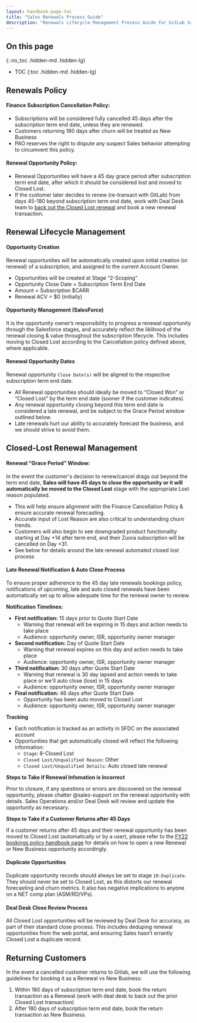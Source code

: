 ```yaml
---
layout: handbook-page-toc
title: "Sales Renewals Process Guide"
description: "Renewals Lifecycle Management Process Guide for GitLab Sales"
---
```


## On this page
{:.no_toc .hidden-md .hidden-lg}

- TOC
{:toc .hidden-md .hidden-lg}

## Renewals Policy

#### Finance Subscription Cancellation Policy: 
- Subscriptions will be considered fully cancelled 45 days after the subscription term end date, unless they are renewed.
- Customers returning 180 days after churn will be treated as New Business
- PAO reserves the right to dispute any suspect Sales behavior attempting to circumvent this policy.

#### Renewal Opportunity Policy:
- Renewal Opportunities will have a 45 day grace period after subscription term end date, after which it should be considered lost and moved to Closed Lost.
- If the customer later decides to renew (re-transact with GitLab) from days 45-180 beyond subscription term end date, work with Deal Desk team to [back out the Closed Lost renewal](https://about.gitlab.com/handbook/sales/field-operations/gtm-resources/#subscription-cancellation-policy) and book a new renewal transaction.

## Renewal Lifecycle Management
#### Opportunity Creation
Renewal opportunities will be automatically created upon initial creation (or renewal) of a subscription, and assigned to the current Account Owner.
  - Opportunities will be created at Stage “2-Scoping”
  - Opportunity Close Date = Subscription Term End Date
  - Amount = Subscription $CARR
  - Renewal ACV = $0 (initially)

#### Opportunity Management (SalesForce)
It is the opportunity owner’s responsibility to progress a renewal opportunity through the Salesforce stages, and accurately reflect the liklihood of the renewal closing & value throughout the subscription lifecycle. This includes moving to Closed Lost according to the Cancellation policy defined above, where applicable.

#### Renewal Opportunity Dates
Renewal opportunity `Close Date(s)` will be aligned to the respective subscription term end date.
- All Renewal opportunities should ideally be moved to “Closed Won” or “Closed Lost” by the term end date (sooner if the customer indicates).
- Any renewal opportunity closing beyond this term end date is considered a late renewal, and be subject to the Grace Period window outlined below.
- Late renewals hurt our ability to accurately forecast the business, and we should strive to avoid them.


## Closed-Lost Renewal Management

#### Renewal “Grace Period” Window:
In the event the customer's decision to renew/cancel drags out beyond the term end date, **Sales will have 45 days to close the opportunity or it will automatically be moved to the Closed Lost** stage with the appropriate Lost reason populated.
  - This will help ensure alignment with the Finance Cancellation Policy & ensure accurate renewal forecasting.
  - Accurate input of Lost Reason are also critical to understanding churn trends.
  - Customers will also begin to see downgraded product functionality starting at Day +14 after term end, and their  Zuora subscription will be cancelled on Day +31. 
  - See below for details around the late renewal automated closed lost process

#### Late Renewal Notification & Auto Close Process
To ensure proper adherence to the 45 day late renewals bookings policy, notifications of upcoming, late and auto closed renewals have been automatically set up to allow adequate time for the renewal owner to review. 

**Notification Timelines:** 
- **First notification:** 15 days prior to Quote Start Date
  - Warning that renewal will be expiring in 15 days and action needs to take place
  - Audience: opportunity owner, ISR, opportunity owner manager
- **Second notification:** Day of Quote Start Date
  - Warning that renewal expires on this day and action needs to take place
  - Audience: opportunity owner, ISR, opportunity owner manager
- **Third notification:** 30 days after Quote Start Date
  - Warning that renewal is 30 day lapsed and action needs to take place or we'll auto close (lose) in 15 days
  - Audience: opportunity owner, ISR, opportunity owner manager
- **Final notification:** 46 days after Quote Start Date
  - Opportunity has been auto moved to Closed Lost
  - Audience: opportunity owner, ISR, opportunity owner manager

**Tracking**
- Each notification is tracked as an activity in SFDC on the associated account
- Opportunities that get automatically closed will reflect the following information:
  - `Stage`: 8-Closed Lost
  - `Closed Lost/Unqualified Reason`: Other
  - `Closed Lost/Unqualified Details`: Auto closed late renewal

**Steps to Take if Renewal Infomation is Incorrect**

Prior to closure, if any questions or errors are discovered on the renewal opportunity, please chatter @sales-support on the renewal opportunity with details.  Sales Operations and/or Deal Desk will review and update the opportunity as necessary. 

**Steps to Take if a Customer Returns after 45 Days**

If a customer returns after 45 days and their renewal opportunity has been moved to Closed Lost (automatically or by a user), please refer to the [FY22 bookings policy handbook page](https://about.gitlab.com/handbook/sales/field-operations/order-processing/#fy22-bookings-policy) for details on how to open a new Renewal or New Business opportunity accordingly.

#### Duplicate Opportunities
Duplicate opportunity records should always be set to stage `10-Duplicate`. They should never be set to Closed Lost, as this distorts our renewal forecasting and churn metrics. It also has negative implications to anyone on a NET comp plan (ASM/RD/VPs).

#### Deal Desk Close Review Process
All Closed Lost opportunities will be reviewed by Deal Desk for accuracy, as part of their standard close process. This includes deduping renewal opportunities from the web portal, and ensuring Sales hasn’t errantly Closed Lost a duplicate record.

## Returning Customers

In the event a cancelled customer returns to Gitlab, we will use the following guidelines for booking it as a Renewal vs New Business:
1. Within 180 days of subscription term end date, book the return transaction as a Renewal (work with deal desk to back out the prior Closed Lost transaction)
1. After 180 days of subscription term end date, book the return transaction as New Business.
